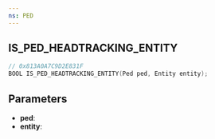```yaml
---
ns: PED
---
```

## IS_PED_HEADTRACKING_ENTITY

```c
// 0x813A0A7C9D2E831F
BOOL IS_PED_HEADTRACKING_ENTITY(Ped ped, Entity entity);
```

## Parameters
* **ped**:
* **entity**:
